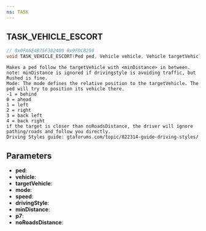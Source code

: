 ```yaml
---
ns: TASK
---
```

## TASK_VEHICLE_ESCORT

```c
// 0x0FA6E4B75F302400 0x9FDCB250
void TASK_VEHICLE_ESCORT(Ped ped, Vehicle vehicle, Vehicle targetVehicle, int mode, float speed, int drivingStyle, float minDistance, int p7, float noRoadsDistance);
```

```
Makes a ped follow the targetVehicle with <minDistance> in between.  
note: minDistance is ignored if drivingstyle is avoiding traffic, but Rushed is fine.  
Mode: The mode defines the relative position to the targetVehicle. The ped will try to position its vehicle there.  
-1 = behind  
0 = ahead  
1 = left  
2 = right  
3 = back left  
4 = back right  
if the target is closer than noRoadsDistance, the driver will ignore pathing/roads and follow you directly.  
Driving Styles guide: gtaforums.com/topic/822314-guide-driving-styles/  
```

## Parameters
* **ped**: 
* **vehicle**: 
* **targetVehicle**: 
* **mode**: 
* **speed**: 
* **drivingStyle**: 
* **minDistance**: 
* **p7**: 
* **noRoadsDistance**: 


